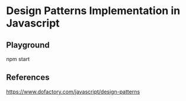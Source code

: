 # Design Patterns Implementation in Javascript

## Playground

npm start

## References

https://www.dofactory.com/javascript/design-patterns
